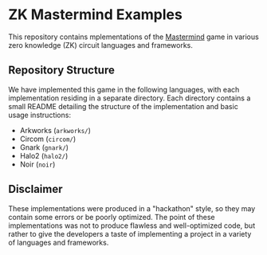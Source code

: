 # ZK Mastermind Examples

This repository contains mplementations of the [Mastermind](https://en.wikipedia.org/wiki/Mastermind_(board_game))
game in various zero knowledge (ZK) circuit languages and frameworks.

## Repository Structure

We have implemented this game in the following languages, with each implementation residing in a separate directory.
Each directory contains a small README detailing the structure of the implementation and basic usage instructions:

- Arkworks (`arkworks/`)
- Circom (`circom/`)
- Gnark (`gnark/`)
- Halo2 (`halo2/`)
- Noir (`noir`)

## Disclaimer

These implementations were produced in a "hackathon" style, so they may contain some errors or be poorly optimized.
The point of these implementations was not to produce flawless and well-optimized code, but rather to
give the developers a taste of implementing a project in a variety of languages and frameworks.